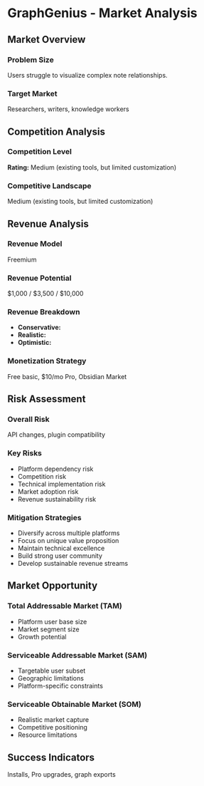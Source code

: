 # GraphGenius - Market Analysis

## Market Overview

### Problem Size
Users struggle to visualize complex note relationships.

### Target Market
Researchers, writers, knowledge workers

## Competition Analysis

### Competition Level
**Rating:** Medium (existing tools, but limited customization)

### Competitive Landscape
Medium (existing tools, but limited customization)

## Revenue Analysis

### Revenue Model
Freemium

### Revenue Potential
$1,000 / $3,500 / $10,000

### Revenue Breakdown
- **Conservative:** 
- **Realistic:** 
- **Optimistic:** 

### Monetization Strategy
Free basic, $10/mo Pro, Obsidian Market

## Risk Assessment

### Overall Risk
API changes, plugin compatibility

### Key Risks
- Platform dependency risk
- Competition risk
- Technical implementation risk
- Market adoption risk
- Revenue sustainability risk

### Mitigation Strategies
- Diversify across multiple platforms
- Focus on unique value proposition
- Maintain technical excellence
- Build strong user community
- Develop sustainable revenue streams

## Market Opportunity

### Total Addressable Market (TAM)
- Platform user base size
- Market segment size
- Growth potential

### Serviceable Addressable Market (SAM)
- Targetable user subset
- Geographic limitations
- Platform-specific constraints

### Serviceable Obtainable Market (SOM)
- Realistic market capture
- Competitive positioning
- Resource limitations

## Success Indicators
Installs, Pro upgrades, graph exports

